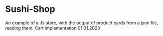 # Sushi-Shop
An example of a Js store, with the output of product cards from a json file, reading them. Cart implementation 01.01.2023
